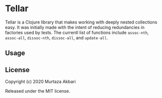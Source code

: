 # Tellar

Tellar is a Clojure library that makes working with deeply nested collections easy. It was initially made with the intent of reducing redundancies in factories used by tests. The currentl list of functions include `assoc-nth`, `assoc-all`, `dissoc-nth`, `dissoc-all`, and `update-all`.

## Usage


## License

Copyright (c) 2020 Murtaza Akbari

Released under the MIT license.
